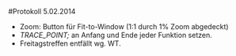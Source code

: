 #Protokoll 5.02.2014
  
* Zoom: Button für Fit-to-Window (1:1 durch 1% Zoom abgedeckt)
* *TRACE_POINT;* an Anfang und Ende jeder Funktion setzen.
* Freitagstreffen entfällt wg. WT.